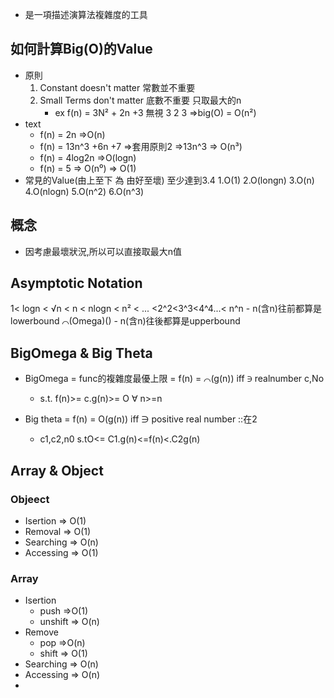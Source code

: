 * 是一項描述演算法複雜度的工具

## 如何計算Big(O)的Value
* 原則
    1. Constant doesn't matter 常數並不重要
    2. Small Terms don't matter 底數不重要 只取最大的n 
        - ex f(n) = 3N² + 2n +3 無視 3 2 3 =>big(O) = O(n²)
* text 
    * f(n) = 2n =>O(n)
    * f(n) = 13n^3 +6n +7 =>套用原則2 =>13n^3 => O(n³)
    * f(n) = 4log2n =>O(logn)
    * f(n) = 5 => O(n⁰) => O(1)
* 常見的Value(由上至下 為 由好至壞) 至少達到3.4
    1.O(1)
    2.O(longn)
    3.O(n)
    4.O(nlogn)
    5.O(n^2)
    6.O(n^3)
## 概念
- 因考慮最壞狀況,所以可以直接取最大n值

## Asymptotic Notation
1< logn < √n < n < nlogn < n² < ... <2^2<3^3<4^4...< n^n
    - n(含n)往前都算是lowerbound ⌒(Omega)()
    - n(含n)往後都算是upperbound
    
##    BigOmega & Big Theta
-    BigOmega = func的複雜度最優上限 = f(n) = ⌒(g(n)) iff ∋ realnumber c,No
        -    s.t. f(n)>= c.g(n)>= O ∀ n>=n

-    Big theta =  f(n) = O(g(n)) iff ∋ positive real number ::在2
        -    c1,c2,n0 s.tO<= C1.g(n)<=f(n)<.C2g(n)
    
## Array & Object

### Objeect
-    Isertion => O(1)
-    Removal => O(1)
-    Searching => O(n)
-    Accessing => O(1)

### Array
- Isertion
    - push =>O(1)
    - unshift => O(n)
- Remove
    - pop =>O(n)
    - shift => O(1)
- Searching => O(n)
- Accessing => O(n)
- 